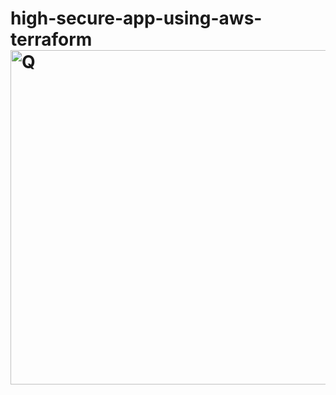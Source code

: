 # high-secure-app-using-aws-terraform<img width="535" alt="Q" src="https://user-images.githubusercontent.com/99130650/217247888-f2126a51-1c9d-4635-96da-16a0af43a874.png">
